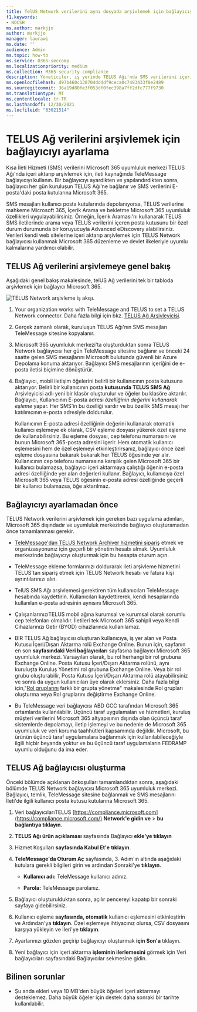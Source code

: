 ```yaml
---
title: TelUS Network verilerini aynı dosyada arşivlemek için bağlayıcıyı Microsoft 365
f1.keywords:
- NOCSH
ms.author: markjjo
author: markjjo
manager: laurawi
ms.date: ''
audience: Admin
ms.topic: how-to
ms.service: O365-seccomp
ms.localizationpriority: medium
ms.collection: M365-security-compliance
description: Yöneticiler, iş yerinde TELUS Ağı'nda SMS verilerini içeri aktarıp arşivlemek için telemessage bağlayıcısı Microsoft 365. Bu, üçüncü taraf veri kaynaklarından verileri Microsoft 365'te arşivlemenize olanak sağlar ve böylece yasal saklama, içerik araması ve bekletme ilkeleri gibi uyumluluk özelliklerini kullanarak kuruluş üçüncü taraf verilerini yönetebilirsiniz.
ms.openlocfilehash: d97b460c138704ddddf9ceca0c7483433f8e2489
ms.sourcegitcommit: 36a19d80fe3f053df0fec398a7ff2dfc777f9730
ms.translationtype: MT
ms.contentlocale: tr-TR
ms.lasthandoff: 12/30/2021
ms.locfileid: "63021514"
---
```

# <a name="set-up-a-connector-to-archive-telus-network-data"></a>TELUS Ağ verilerini arşivlemek için bağlayıcıyı ayarlama

Kısa İleti Hizmeti (SMS) verilerini Microsoft 365 uyumluluk merkezi TELUS Ağı'nda içeri aktarıp arşivlemek için, ileti kaynağında TeleMessage bağlayıcıyı kullanın. Bir bağlayıcıyı ayardikten ve yapılandırdikten sonra, bağlayıcı her gün kuruluşun TELUS Ağı'ne bağlanır ve SMS verilerini E-posta'daki posta kutularına Microsoft 365.

SMS mesajları kullanıcı posta kutularında depolanıyorsa, TELUS verilerine mahkeme Microsoft 365, İçerik Arama ve bekletme Microsoft 365 uyumluluk özellikleri uygulayabilirsiniz. Örneğin, İçerik Araması'nı kullanarak TELUS SMS iletilerinde arama veya TELUS verilerini içeren posta kutusunu bir özel durum durumunda bir koruyucuyla Advanced eDiscovery alabilirsiniz. Verileri kendi web sitelerine içeri aktarıp arşivlemek için TELUS Network bağlayıcısı kullanmak Microsoft 365 düzenleme ve devlet ilkeleriyle uyumlu kalmalarına yardımcı olabilir.

## <a name="overview-of-archiving-telus-network-data"></a>TELUS Ağ verilerini arşivlemeye genel bakış

Aşağıdaki genel bakış makalesinde, telUS Ağ verilerini tek bir tabloda arşivlemek için bağlayıcı Microsoft 365.

![TELUS Network arşivleme iş akışı.](../media/TelusNetworkConnectorWorkflow.png)

1. Your organization works with TeleMessage and TELUS to set a TELUS Network connector. Daha fazla bilgi için bkz. [TELUS Ağ Arşivleyicisi](https://www.telemessage.com/office365-activation-for-telus-network-archiver/).

2. Gerçek zamanlı olarak, kuruluşun TELUS Ağı'nın SMS mesajları TeleMessage sitesine kopyalanır.

3. Microsoft 365 uyumluluk merkezi'ta oluşturduktan sonra TELUS Network bağlayıcısı her gün TeleMessage sitesine bağlanır ve önceki 24 saatte gelen SMS mesajlarını Microsoft bulutunda güvenli bir Azure Depolama konuma aktarıyor. Bağlayıcı SMS mesajlarının içeriğini de e-posta iletisi biçimine dönüştürür.

4. Bağlayıcı, mobil iletişim öğelerini belirli bir kullanıcının posta kutusuna aktarıyor. Belirli bir kullanıcının posta **kutusunda TELUS SMS Ağ** Arşivleyicisi adlı yeni bir klasör oluşturulur ve öğeler bu klasöre aktarılır. Bağlayıcı, Kullanıcının E-posta adresi *özelliğinin değerini kullanarak eşleme* yapar. Her SMS'in bu özelliği vardır ve bu özellik SMS mesajı her katılımcının e-posta adresiyle doldurulur.

   Kullanıcının E-posta adresi özelliğinin değerini kullanarak otomatik kullanıcı  eşlemeye ek olarak, CSV eşleme dosyası yükerek özel eşleme de kullanabilirsiniz. Bu eşleme dosyası, cep telefonu numarasını ve bunun Microsoft 365-posta adresini içerir. Hem otomatik kullanıcı eşlemesini hem de özel eşlemeyi etkinleştirirsanız, bağlayıcı önce özel eşleme dosyasına bakarak bakarak her TELUS öğesinde yer alır. Kullanıcının cep telefonu numarasına karşılık gelen Microsoft 365 bir kullanıcı bulamazsa, bağlayıcı içeri aktarmaya çalıştığı öğenin e-posta adresi özelliğinde yer alan değerleri kullanır. Bağlayıcı, kullanıcıya özel Microsoft 365 veya TELUS öğesinin e-posta adresi özelliğinde geçerli bir kullanıcı bulamazsa, öğe aktarılmaz.

## <a name="before-you-set-up-a-connector"></a>Bağlayıcıyı ayarlamadan önce

TELUS Network verilerini arşivlemek için gereken bazı uygulama adımları, Microsoft 365 dışındadır ve uyumluluk merkezinde bağlayıcı oluşturamadan önce tamamlanması gerekir.

- [TeleMessage'dan TELUS Network Archiver hizmetini sipariş](https://www.telemessage.com/mobile-archiver/order-mobile-archiver-for-o365) etmek ve organizasyonunız için geçerli bir yönetim hesabı almak. Uyumluluk merkezinde bağlayıcıyı  oluşturmak için bu hesapta oturum açın.

- TeleMessage ekleme formlarınızı doldurarak ileti arşivleme hizmetini TELUS'tan sipariş etmek için TELUS Network hesabı ve fatura kişi ayrıntılarınızı alın.

- TelUS SMS Ağı arşivlemesi gerektiren tüm kullanıcıları TeleMessage hesabında kaydettirin. Kullanıcıları kaydettirerek, kendi hesaplarında kullanılan e-posta adresinin aynısını Microsoft 365.

- ÇalışanlarınızıTELUS mobil ağına kurumsal ve kurumsal olarak sorumlu cep telefonları olmalıdır. İletileri tek Microsoft 365 sahipli veya Kendi Cihazlarınızı Getir (BYOD) cihazlarında kullanılamaz.

- BIR TELUS Ağ bağlayıcısı oluşturan kullanıcıya, iş yer alan ve Posta Kutusu İçeri/Dışarı Aktarma rolü Exchange Online. Bunun için, sayfanın en son **sayfasındaki Veri bağlayıcıları** sayfasına bağlayıcı Microsoft 365 uyumluluk merkezi. Varsayılan olarak, bu rol herhangi bir rol grubuna Exchange Online. Posta Kutusu İçeri/Dışarı Aktarma rolünü, aynı kuruluşta Kuruluş Yönetimi rol grubuna Exchange Online. Veya bir rol grubu oluşturabilir, Posta Kutusu İçeri/Dışarı Aktarma rolü atayabilirsiniz ve sonra da uygun kullanıcıları üye olarak  eklersiniz. Daha fazla bilgi için,"[Rol gruplarını](/Exchange/permissions-exo/role-groups#create-role-groups) farklı bir [](/Exchange/permissions-exo/role-groups#modify-role-groups) grupta yönetme" makalesinde Rol grupları oluşturma veya Rol gruplarını değiştirme Exchange Online.

- Bu TeleMessage veri bağlayıcısı ABD GCC tarafından Microsoft 365 ortamlarda kullanılabilir. Üçüncü taraf uygulamaları ve hizmetleri, kuruluş müşteri verilerini Microsoft 365 altyapısının dışında olan üçüncü taraf sistemlerde depolamayı, iletip işlemeyi ve bu nedenle de Microsoft 365 uyumluluk ve veri koruma taahhütleri kapsamında değildir. Microsoft, bu ürünün üçüncü taraf uygulamalara bağlanmak için kullanılabileceğiyle ilgili hiçbir beyanda yoktur ve bu üçüncü taraf uygulamaların FEDRAMP uyumlu olduğunu da ima eder.

## <a name="create-a-telus-network-connector"></a>TELUS Ağ bağlayıcısı oluşturma

Önceki bölümde açıklanan önkoşulları tamamlandıktan sonra, aşağıdaki bölümde TELUS Network bağlayıcısı Microsoft 365 uyumluluk merkezi. Bağlayıcı, temlik, TeleMessage sitesine bağlanmak ve SMS mesajlarını İleti'de ilgili kullanıcı posta kutusu kutularına Microsoft 365.

1. Veri bağlayıcılarıTELUS [https://compliance.microsoft.com](https://compliance.microsoft.com/) **Network'e gidin ve** >  **bu bağlantıya tıklayın**.

2. **TELUS Ağı ürün açıklaması** sayfasında Bağlayıcı **ekle'ye tıklayın**

3. Hizmet Koşulları **sayfasında Kabul Et'e** **tıklayın**.

4. **TeleMessage'da Oturum Aç** sayfasında, 3. Adım'ın altında aşağıdaki kutulara gerekli bilgileri girin ve ardından Sonraki'ye **tıklayın**.

   - **Kullanıcı adı:** TeleMessage kullanıcı adınız.

   - **Parola:** TeleMessage parolanız.

5. Bağlayıcı oluşturulduktan sonra, açılır pencereyi kapatıp bir sonraki sayfaya gidebilirsiniz.

6. Kullanıcı eşleme **sayfasında, otomatik** kullanıcı eşlemesini etkinleştirin ve Ardından'ya **tıklayın**. Özel eşlemeye ihtiyacınız olursa, CSV dosyasını karşıya yükleyin ve İleri'ye **tıklayın**.

7. Ayarlarınızı gözden geçirip bağlayıcıyı oluşturmak **için Son'a** tıklayın.

8. Yeni bağlayıcı için içeri aktarma **işleminin ilerlemesini** görmek için Veri bağlayıcıları sayfasındaki Bağlayıcılar sekmesine gidin.

## <a name="known-issues"></a>Bilinen sorunlar

- Şu anda ekleri veya 10 MB'den büyük öğeleri içeri aktarmayı desteklemez. Daha büyük öğeler için destek daha sonraki bir tarihte kullanılabilir.
